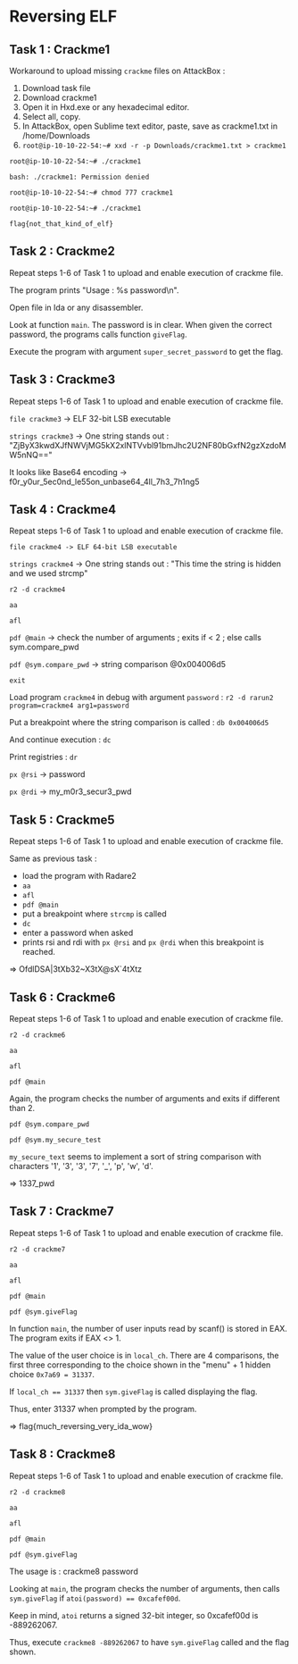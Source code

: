 # Reversing ELF #

## Task 1 : Crackme1 ##

Workaround to upload missing `crackme` files on AttackBox :
1. Download task file
2. Download crackme1
3. Open it in Hxd.exe or any hexadecimal editor.
4. Select all, copy.
5. In AttackBox, open Sublime text editor, paste, save as crackme1.txt in /home/Downloads
6. `root@ip-10-10-22-54:~# xxd -r -p Downloads/crackme1.txt > crackme1`

`root@ip-10-10-22-54:~# ./crackme1`

`bash: ./crackme1: Permission denied`

`root@ip-10-10-22-54:~# chmod 777 crackme1`

`root@ip-10-10-22-54:~# ./crackme1`

`flag{not_that_kind_of_elf}`

## Task 2 : Crackme2 ##

Repeat steps 1-6 of Task 1 to upload and enable execution of crackme file.

The program prints "Usage : %s password\n".

Open file in Ida or any disassembler.

Look at function `main`. The password is in clear. When given the correct password, the programs calls function `giveFlag`.

Execute the program with argument `super_secret_password` to get the flag.

## Task 3 : Crackme3 ##

Repeat steps 1-6 of Task 1 to upload and enable execution of crackme file.

`file crackme3` -> ELF 32-bit LSB executable

`strings crackme3` -> One string stands out : "ZjByX3kwdXJfNWVjMG5kX2xlNTVvbl91bmJhc2U2NF80bGxfN2gzXzdoMW5nNQ=="

It looks like Base64 encoding -> f0r_y0ur_5ec0nd_le55on_unbase64_4ll_7h3_7h1ng5

## Task 4 : Crackme4 ##

Repeat steps 1-6 of Task 1 to upload and enable execution of crackme file.

`file crackme4 -> ELF 64-bit LSB executable`

`strings crackme4` -> One string stands out : "This time the string is hidden and we used strcmp"

`r2 -d crackme4`

`aa`

`afl`

`pdf @main` -> check the number of arguments ; exits if < 2 ; else calls sym.compare_pwd

`pdf @sym.compare_pwd` -> string comparison @0x004006d5

`exit`

Load program `crackme4` in debug with argument `password` : `r2 -d rarun2 program=crackme4 arg1=password`

Put a breakpoint where the string comparison is called : `db 0x004006d5`

And continue execution : `dc`

Print registries : `dr`

`px @rsi` -> password

`px @rdi` -> my_m0r3_secur3_pwd

## Task 5 : Crackme5 ##

Repeat steps 1-6 of Task 1 to upload and enable execution of crackme file.

Same as previous task :
- load the program with Radare2
- `aa`
- `afl`
- `pdf @main`
- put a breakpoint where `strcmp` is called
- `dc`
- enter a password when asked
- prints rsi and rdi with `px @rsi` and `px @rdi` when this breakpoint is reached.

=> OfdlDSA|3tXb32~X3tX@sX`4tXtz


## Task 6 : Crackme6 ##

Repeat steps 1-6 of Task 1 to upload and enable execution of crackme file.

`r2 -d crackme6`

`aa`

`afl`

`pdf @main`

Again, the program checks the number of arguments and exits if different than 2.

`pdf @sym.compare_pwd`

`pdf @sym.my_secure_test`

`my_secure_text` seems to implement a sort of string comparison with characters '1', '3', '3', '7', '_', 'p', 'w', 'd'.

=> 1337_pwd


## Task 7 : Crackme7 ##

Repeat steps 1-6 of Task 1 to upload and enable execution of crackme file.

`r2 -d crackme7`

`aa`

`afl`

`pdf @main`

`pdf @sym.giveFlag`

In function `main`, the number of user inputs read by scanf() is stored in EAX.
The program exits if EAX <> 1.

The value of the user choice is in `local_ch`.
There are 4 comparisons, the first three corresponding to the choice shown in the "menu" + 1 hidden choice `0x7a69 = 31337`.

If `local_ch == 31337` then `sym.giveFlag` is called displaying the flag.

Thus, enter 31337 when prompted by the program.

=> flag{much_reversing_very_ida_wow}


## Task 8 : Crackme8 ##

Repeat steps 1-6 of Task 1 to upload and enable execution of crackme file.

`r2 -d crackme8`

`aa`

`afl`

`pdf @main`

`pdf @sym.giveFlag`

The usage is : crackme8 password

Looking at `main`, the program checks the number of arguments, then calls `sym.giveFlag` if `atoi(password) == 0xcafef00d`.

Keep in mind, `atoi` returns a signed 32-bit integer, so 0xcafef00d is -889262067.

Thus, execute `crackme8 -889262067` to have `sym.giveFlag` called and the flag shown.
